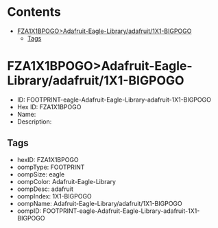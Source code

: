 



Contents
========

* [FZA1X1BPOGO>Adafruit-Eagle-Library/adafruit/1X1-BIGPOGO](#fza1x1bpogoadafruit-eagle-libraryadafruit1x1-bigpogo)
	* [Tags](#tags)

# FZA1X1BPOGO>Adafruit-Eagle-Library/adafruit/1X1-BIGPOGO

- ID: FOOTPRINT-eagle-Adafruit-Eagle-Library-adafruit-1X1-BIGPOGO
- Hex ID: FZA1X1BPOGO
- Name: 
- Description: 

## Tags

- hexID: FZA1X1BPOGO
- oompType: FOOTPRINT
- oompSize: eagle
- oompColor: Adafruit-Eagle-Library
- oompDesc: adafruit
- oompIndex: 1X1-BIGPOGO
- oompName: Adafruit-Eagle-Library/adafruit/1X1-BIGPOGO
- oompID: FOOTPRINT-eagle-Adafruit-Eagle-Library-adafruit-1X1-BIGPOGO
